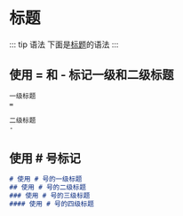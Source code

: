 # 标题

::: tip 语法
下面是[标题]()的语法
:::

## 使用 = 和 - 标记一级和二级标题
```md
一级标题
=

二级标题
-
```

## 使用 # 号标记
```md
# 使用 # 号的一级标题
## 使用 # 号的二级标题
### 使用 # 号的三级标题
#### 使用 # 号的四级标题
```
